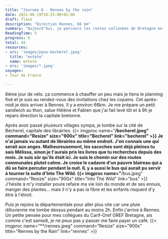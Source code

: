 ```yaml
---
title: "Journée 6 - Rennes by the rain"
date: 2021-06-19T16:25:08+02:00
draft: flase
description: "Direction Rennes, 66 km"
summary: "Aujourd'hui, je parcours les routes vallonées de Bretagne en direction de Rennes."
ReadingTime: 5
progress: 6
total: 44
resources:
- src: 'images/pano-becherel.jpeg'
  title: "entete"
  name: entete
- src: 'images/*.jpeg'
voyages:
- Tour de France

---
```


6ème jour de vélo. ça commence à chauffer un peu mais je tiens le planning fixé et je suis au rendez-vous des invitations chez les copains. Cet après-midi je dois arriver à Rennes. Il y a environ 66km. Je me prépare un petit sandwich au thon, salue Hélène et Fabien que j'ai fait levé tôt et à 9h je repars direction la capitale bretonne.

Après avoir passé plusieurs villages sympa, je tombe sur la cité de Bécherel, capitale des librairies.
{{< imgproc name="**/becherel.jpeg" command="Resize" size="900x" title="Becherel" link="becherel" >}}
Je n'ai jamais vu autant de librairies au même endroit. J'en connais une qui serait aux anges. Malheureusement, les sacoches sont déjà pleines tu sais Mélissa, sinon je t'aurais pris les livres que tu recherches depuis des mois. Je suis sûr qu'ils était ici.
Je suis le chemin sur des routes communales plutot calme. Je croise le cadavre d'un pauvre blaireau qui a dû se faire percuter pendant la nuit. IL y a aussi le bus qui aurait pu servir à tourner la suite d'Into The Wild.
{{< imgproc name="**/bus.jpeg" command="Resize" size="900x" title="Into The Wild" link="bus" >}}
J'hésite à m'y installer poure refaire ma vie loin du monde et de ses ennuis, manger des plantes... mais il n'y a pas la fibre et les enfants risquent d'y être à l'étroit.

Puis je rejoins la départementale pour aller plus vite car une pluie dilluvienne me tombe dessus pendant au moins 2h.
Enfin j'arrive à Rennes. Un petite pensée pour mes collègues du Carif-Oref GREF Bretagne, ais comme c'est samedi, je ne peux pas y passer me faire payer un café.
{{< imgproc name="**/rennes.jpeg" command="Resize" size="900x" title="Rennes by the Rain" link="rennes" >}}